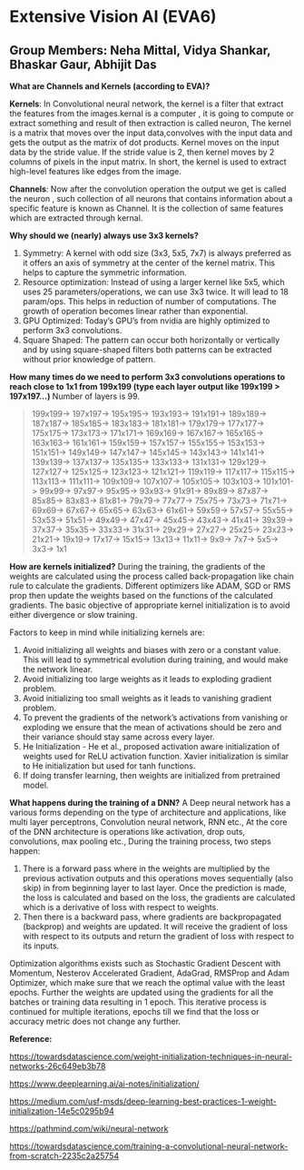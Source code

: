 # Extensive Vision AI (EVA6)
## Group Members: Neha Mittal, Vidya Shankar, Bhaskar Gaur, Abhijit Das

**What are Channels and Kernels (according to EVA)?**

**Kernels**: 
In Convolutional neural network, the kernel is  a filter that  extract the features from the images.kernal is a computer , it is going to compute or extract something and result of then extraction  is called neuron, The kernel is a matrix that moves over the input data,convolves with the input data and gets the output as the matrix of dot products. Kernel moves on the input data by the stride value. If the stride value is 2, then kernel moves by 2 columns of pixels in the input matrix. In short, the kernel is used to extract high-level features like edges from the image.

**Channels**:
Now after the convolution operation the output we get is called the neuron , such collection of all neurons that contains information about a specific feature is known as Channel. It is the collection of same features which are extracted through kernal.

 
 **Why should we (nearly) always use 3x3 kernels?**
1. Symmetry: A kernel with odd size (3x3, 5x5, 7x7) is always preferred as it offers an axis of symmetry at the center of the kernel matrix. This helps to capture the symmetric information.
2. Resource optimization: Instead of using a larger kernel like 5x5, which uses 25 parameters/operations, we can use 3x3 twice. It will lead to 18 param/ops. This helps in reduction of number of computations. The growth of operation becomes linear rather than exponential.
3. GPU Optimized: Today’s GPU’s from nvidia are highly optimized to perform 3x3 convolutions.
4. Square Shaped: The pattern can occur both horizontally or vertically and by using square-shaped filters both patterns can be extracted without prior knowledge of pattern.

**How many times do we need to perform 3x3 convolutions operations to reach close to 1x1 from 199x199 (type each layer output like 199x199 > 197x197...)**
Number of layers is 99.
> 199x199-> 197x197-> 195x195-> 193x193-> 191x191-> 189x189-> 187x187-> 185x185-> 183x183-> 181x181-> 179x179-> 177x177-> 175x175-> 173x173-> 171x171-> 169x169-> 167x167-> 165x165-> 163x163-> 161x161-> 159x159-> 157x157-> 155x155-> 153x153-> 151x151-> 149x149-> 147x147-> 145x145-> 143x143-> 141x141-> 139x139-> 137x137-> 135x135-> 133x133-> 131x131-> 129x129-> 127x127-> 125x125-> 123x123-> 121x121-> 119x119-> 117x117-> 115x115-> 113x113-> 111x111-> 109x109-> 107x107-> 105x105-> 103x103-> 101x101-> 99x99-> 97x97-> 95x95-> 93x93-> 91x91-> 89x89-> 87x87-> 85x85-> 83x83-> 81x81-> 79x79-> 77x77-> 75x75-> 73x73-> 71x71-> 69x69-> 67x67-> 65x65-> 63x63-> 61x61-> 59x59-> 57x57-> 55x55-> 53x53-> 51x51-> 49x49-> 47x47-> 45x45-> 43x43-> 41x41-> 39x39-> 37x37-> 35x35-> 33x33-> 31x31-> 29x29-> 27x27-> 25x25-> 23x23-> 21x21-> 19x19-> 17x17-> 15x15-> 13x13-> 11x11-> 9x9-> 7x7-> 5x5-> 3x3-> 1x1

**How are kernels initialized?**
During the training, the gradients of the weights are calculated using the process called back-propagation like chain rule to calculate the gradients. Different optimizers like ADAM, SGD or RMS prop then update the weights based on the functions of the calculated gradients. The basic objective of appropriate kernel initialization is to avoid either divergence or slow training.

Factors to keep in mind while initializing kernels are:
1. Avoid initializing all weights and biases with zero or a constant value. This will lead to symmetrical evolution during training, and would make the network linear.
2. Avoid initializing too large weights as it leads to exploding gradient problem.
3. Avoid initializing too small weights as it leads to vanishing gradient problem.
4. To prevent the gradients of the network’s activations from vanishing or exploding we ensure that the mean of activations should be zero and their variance should stay same across every layer.
5. He Initialization - He et al., proposed activation aware initialization of weights used for ReLU activation function. Xavier initialization is similar to He initialization but used for tanh functions.
6. If doing transfer learning, then weights are initialized from pretrained model.

**What happens during the training of a DNN?**
A Deep neural network has a various forms depending on the type of architecture and applications, like multi layer perceptrons, Convolution neural network, RNN etc., At the core of the DNN architecture is operations like activation, drop outs, convolutions, max pooling etc., During the training process, two steps happen:
1. There is a forward pass where in the weights are multiplied by the previous activation outputs and this operations moves sequentially (also skip) in from beginning layer to last layer. Once the prediction is made, the loss is calculated and based on the loss, the gradients are calculated which is a derivative of loss with respect to weights.
2. Then there is a backward pass, where gradients are backpropagated (backprop) and weights are updated. It will receive the gradient of loss with respect to its outputs and return the gradient of loss with respect to its inputs.

Optimization algorithms exists such as Stochastic Gradient Descent with Momentum, Nesterov Accelerated Gradient, AdaGrad, RMSProp and Adam Optimizer, which make sure that we reach the optimal value with the least epochs. Further the weights are updated using the gradients for all the batches or training data resulting in 1 epoch. This iterative process is continued for multiple iterations, epochs till we find that the loss or accuracy metric does not change any further. 

**Reference:**

https://towardsdatascience.com/weight-initialization-techniques-in-neural-networks-26c649eb3b78

https://www.deeplearning.ai/ai-notes/initialization/

https://medium.com/usf-msds/deep-learning-best-practices-1-weight-initialization-14e5c0295b94

https://pathmind.com/wiki/neural-network

https://towardsdatascience.com/training-a-convolutional-neural-network-from-scratch-2235c2a25754


